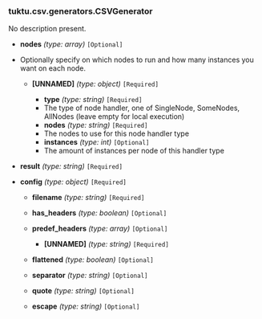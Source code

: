### tuktu.csv.generators.CSVGenerator
No description present.

  * **nodes** *(type: array)* `[Optional]`
  - Optionally specify on which nodes to run and how many instances you want on each node.
 
    * **[UNNAMED]** *(type: object)* `[Required]`

      * **type** *(type: string)* `[Required]`
      - The type of node handler, one of SingleNode, SomeNodes, AllNodes (leave empty for local execution)
 
      * **nodes** *(type: string)* `[Required]`
      - The nodes to use for this node handler type
 
      * **instances** *(type: int)* `[Optional]`
      - The amount of instances per node of this handler type
 
  * **result** *(type: string)* `[Required]`

  * **config** *(type: object)* `[Required]`

    * **filename** *(type: string)* `[Required]`

    * **has_headers** *(type: boolean)* `[Optional]`

    * **predef_headers** *(type: array)* `[Optional]`

      * **[UNNAMED]** *(type: string)* `[Required]`

    * **flattened** *(type: boolean)* `[Optional]`

    * **separator** *(type: string)* `[Optional]`

    * **quote** *(type: string)* `[Optional]`

    * **escape** *(type: string)* `[Optional]`

